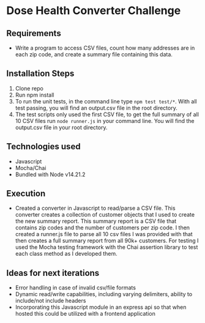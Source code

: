 # Dose Health Converter Challenge

## Requirements

- Write a program to access CSV files, count how many addresses are in each zip code, and create a summary file containing this data.

## Installation Steps

1. Clone repo
2. Run npm install
3. To run the unit tests, in the command line type `npm test test/*`.  With all test passing, you will find an output.csv file in the root directory.
4. The test scripts only used the first CSV file, to get the full summary of all 10 CSV files run `node runner.js` in your command line.  You will find the output.csv file in your root directory.

## Technologies used

- Javascript
- Mocha/Chai
- Bundled with Node v14.21.2

## Execution

- Created a converter in Javascript to read/parse a CSV file.  This converter creates a collection of customer objects that I used to create the new summary report.  This summary report is a CSV file that contains zip codes and the number of customers per zip code. I then created a runner.js file to parse all 10 csv files I was provided with that then creates a full summary report from all 90k+ customers.  For testing I used the Mocha testing framework with the Chai assertion library to test each class method as I developed them.

## Ideas for next iterations

- Error handling in case of invalid csv/file formats
- Dynamic read/write capabilities, including varying delimiters, ability to include/not include headers
- Incorporating this Javascript module in an express api so that when hosted this could be utilized with a frontend application
